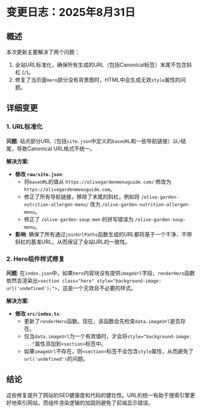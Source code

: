 # 变更日志：2025年8月31日

## 概述

本次更新主要解决了两个问题：
1.  全站URL标准化，确保所有生成的URL（包括Canonical标签）末尾不包含斜杠 (`/`)。
2.  修复了当页面`Hero`部分没有背景图时，HTML中会生成无效`style`属性的问题。

## 详细变更

### 1. URL标准化

**问题**: 站点部分URL（包括`site.json`中定义的`baseURL`和一些导航链接）以`/`结尾，导致Canonical URL格式不统一。

**解决方案**:
*   **修改 `raw/site.json`**:
    *   将`baseURL`的值从 `https://olivegardenmenuguide.com/` 修改为 `https://olivegardenmenuguide.com`。
    *   修正了所有导航链接，移除了末尾的斜杠，例如将 `/olive-garden-nutrition-allergen-menu/` 改为 `/olive-garden-nutrition-allergen-menu`。
    *   修正了 `/olive-garden-soup-men` 的拼写错误为 `/olive-garden-soup-menu`。
*   **影响**: 确保了所有通过`joinUrlPaths`函数生成的URL都将基于一个干净、不带斜杠的基准URL，从而保证了全站URL的一致性。

### 2. Hero组件样式修复

**问题**: 在`index.json`中，如果`hero`内容块没有提供`imageUrl`字段，`renderHero`函数依然会渲染出`<section class="hero" style="background-image: url('undefined');">`，这是一个无效且不必要的样式。

**解决方案**:
*   **修改 `src/index.ts`**:
    *   更新了`renderHero`函数。现在，该函数会先检查`data.imageUrl`是否存在。
    *   仅当`data.imageUrl`为一个有效值时，才会将`style="background-image: ..."`属性添加到`<section>`标签中。
    *   如果`imageUrl`不存在，则`<section>`标签不会包含`style`属性，从而避免了`url('undefined')`的问题。

## 结论

这些修复提升了网站的SEO健康度和代码的健壮性。URL的统一有助于搜索引擎更好地索引网站，而组件渲染逻辑的加固则避免了前端显示错误。
